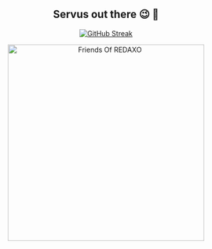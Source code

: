 <div align="center">
  
## Servus out there 😉 🤘

<!-- -->  
[![GitHub Streak](https://streak-stats.demolab.com?user=aeberhard&locale=de&exclude_days=Sun%2CSat&card_width=500)](https://git.io/streak-stats)

<a href="https://github.com/FriendsOfREDAXO"><img src="https://raw.githubusercontent.com/FriendsOfREDAXO/friendsofredaxo.github.io/assets/v2/custom/FOR-banner_1600x600.png" width="400" alt="Friends Of REDAXO" title="Friends Of REDAXO"></a>
  
<!-- 
![aeberhard github stats](https://github-readme-stats.vercel.app/api?username=aeberhard&count_private=true&show_icons=true&hide=stars&theme=default)  
![Top Langs](https://github-readme-stats.vercel.app/api/top-langs/?username=aeberhard&theme=default&langs_count=6&layout=compact)
-->
  
</div>
